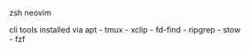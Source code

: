 zsh
neovim 

cli tools installed via apt 
    - tmux 
    - xclip 
    - fd-find
    - ripgrep
    - stow   
    - fzf  
